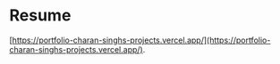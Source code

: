 # Resume

[https://portfolio-charan-singhs-projects.vercel.app/](https://portfolio-charan-singhs-projects.vercel.app/).

